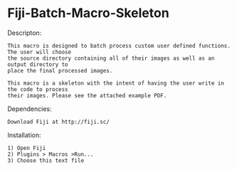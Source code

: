 # Fiji-Batch-Macro-Skeleton


Descripton:

    This macro is designed to batch process custom user defined functions. The user will choose
    the source directory containing all of their images as well as an output directory to 
    place the final processed images.

    This macro is a skeleton with the intent of having the user write in the code to process
    their images. Please see the attached example PDF. 

Dependencies:

    Download Fiji at http://fiji.sc/

Installation:
    
    1) Open Fiji
    2) Plugins > Macros >Run... 
    3) Choose this text file   
